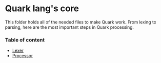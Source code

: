 # Quark lang's core
This folder holds all of the needed files to make Quark work. From lexing to parsing, here are the most important steps in Quark processing.

### Table of content

- [Lexer](doc/LEXER.md)
- [Processor](doc/PROCESSOR.md)